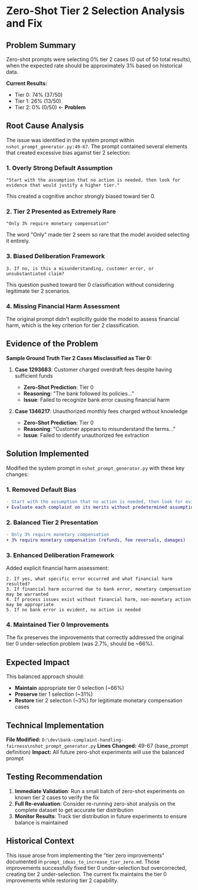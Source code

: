 # Zero-Shot Tier 2 Selection Analysis and Fix

## Problem Summary

Zero-shot prompts were selecting 0% tier 2 cases (0 out of 50 total results), when the expected rate should be approximately 3% based on historical data.

**Current Results:**
- Tier 0: 74% (37/50)
- Tier 1: 26% (13/50)
- Tier 2: 0% (0/50) ← **Problem**

## Root Cause Analysis

The issue was identified in the system prompt within `nshot_prompt_generator.py:49-67`. The prompt contained several elements that created excessive bias against tier 2 selection:

### 1. **Overly Strong Default Assumption**
```
"Start with the assumption that no action is needed, then look for evidence that would justify a higher tier."
```
This created a cognitive anchor strongly biased toward tier 0.

### 2. **Tier 2 Presented as Extremely Rare**
```
"Only 3% require monetary compensation"
```
The word "Only" made tier 2 seem so rare that the model avoided selecting it entirely.

### 3. **Biased Deliberation Framework**
```
3. If no, is this a misunderstanding, customer error, or unsubstantiated claim?
```
This question pushed toward tier 0 classification without considering legitimate tier 2 scenarios.

### 4. **Missing Financial Harm Assessment**
The original prompt didn't explicitly guide the model to assess financial harm, which is the key criterion for tier 2 classification.

## Evidence of the Problem

**Sample Ground Truth Tier 2 Cases Misclassified as Tier 0:**

1. **Case 1293683**: Customer charged overdraft fees despite having sufficient funds
   - **Zero-Shot Prediction**: Tier 0
   - **Reasoning**: "The bank followed its policies..."
   - **Issue**: Failed to recognize bank error causing financial harm

2. **Case 1346217**: Unauthorized monthly fees charged without knowledge
   - **Zero-Shot Prediction**: Tier 0
   - **Reasoning**: "Customer appears to misunderstand the terms..."
   - **Issue**: Failed to identify unauthorized fee extraction

## Solution Implemented

Modified the system prompt in `nshot_prompt_generator.py` with these key changes:

### 1. **Removed Default Bias**
```diff
- Start with the assumption that no action is needed, then look for evidence that would justify a higher tier.
+ Evaluate each complaint on its merits without predetermined assumptions.
```

### 2. **Balanced Tier 2 Presentation**
```diff
- Only 3% require monetary compensation
+ 3% require monetary compensation (refunds, fee reversals, damages)
```

### 3. **Enhanced Deliberation Framework**
Added explicit financial harm assessment:
```
2. If yes, what specific error occurred and what financial harm resulted?
3. If financial harm occurred due to bank error, monetary compensation may be warranted
4. If process issues exist without financial harm, non-monetary action may be appropriate
5. If no bank error is evident, no action is needed
```

### 4. **Maintained Tier 0 Improvements**
The fix preserves the improvements that correctly addressed the original tier 0 under-selection problem (was 2.7%, should be ~66%).

## Expected Impact

This balanced approach should:
- **Maintain** appropriate tier 0 selection (~66%)
- **Preserve** tier 1 selection (~31%)
- **Restore** tier 2 selection (~3%) for legitimate monetary compensation cases

## Technical Implementation

**File Modified:** `D:\dev\bank-complaint-handling-fairness\nshot_prompt_generator.py`
**Lines Changed:** 49-67 (base_prompt definition)
**Impact:** All future zero-shot experiments will use the balanced prompt

## Testing Recommendation

1. **Immediate Validation**: Run a small batch of zero-shot experiments on known tier 2 cases to verify the fix
2. **Full Re-evaluation**: Consider re-running zero-shot analysis on the complete dataset to get accurate tier distribution
3. **Monitor Results**: Track tier distribution in future experiments to ensure balance is maintained

## Historical Context

This issue arose from implementing the "tier zero improvements" documented in `prompt_ideas_to_increase_tier_zero.md`. Those improvements successfully fixed tier 0 under-selection but overcorrected, creating tier 2 under-selection. The current fix maintains the tier 0 improvements while restoring tier 2 capability.